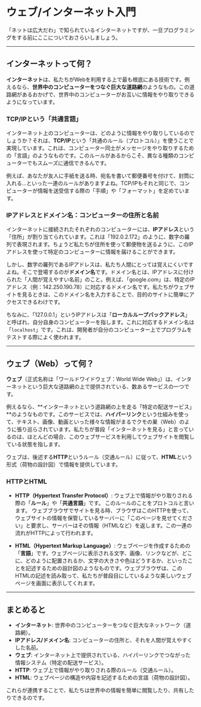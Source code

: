 # ウェブ/インターネット入門

「ネットは広大だわ」で知られているインターネットですが、一旦プログラミングをする前にここについておさらいしましょう。

---

## インターネットって何？

**インターネット**は、私たちがWebを利用する上で最も根底にある技術です。例えるなら、**世界中のコンピューターをつなぐ巨大な道路網**のようなもの。この道路網があるおかげで、世界中のコンピューターがお互いに情報をやり取りできるようになっています。

### TCP/IPという「共通言語」

インターネット上のコンピューターは、どのように情報をやり取りしているのでしょうか？それは、**TCP/IP**という「共通のルール（プロトコル）」を使うことで実現しています。これは、コンピューター同士がメッセージをやり取りするための「言語」のようなものです。このルールがあるからこそ、異なる種類のコンピューターでもスムーズに通信できるんです。

例えば、あなたが友人に手紙を送る時、宛名を書いて郵便番号を付けて、封筒に入れる…といった一連のルールがありますよね。TCP/IPもそれと同じで、コンピューターが情報を送受信する際の「手順」や「フォーマット」を定めています。

### IPアドレスとドメイン名：コンピューターの住所と名前

インターネットに接続されたそれぞれのコンピューターには、**IPアドレス**という「住所」が割り当てられています。これは「192.0.2.172」のように、数字の羅列で表現されます。ちょうど私たちが住所を使って郵便物を送るように、このIPアドレスを使って特定のコンピューターに情報を届けることができます。

しかし、数字の羅列であるIPアドレスは、私たち人間にとっては覚えにくいですよね。そこで登場するのが**ドメイン名**です。ドメイン名とは、IPアドレスに付けられた「人間が覚えやすい名前」のこと。例えば、「google.com」は、特定のIPアドレス（例：142.250.190.78）に対応するドメイン名です。私たちがウェブサイトを見るときは、このドメイン名を入力することで、目的のサイトに簡単にアクセスできるわけです。

ちなみに、「127.0.0.1」というIPアドレスは「**ローカルループバックアドレス**」と呼ばれ、自分自身のコンピューターを指します。これに対応するドメイン名は「`localhost`」です。これは、開発者が自分のコンピューター上でプログラムをテストする際によく使われます。

---

## ウェブ（Web）って何？

**ウェブ**（正式名称は「ワールドワイドウェブ：World Wide Web」）は、インターネットという巨大な道路網の上で提供されている、数あるサービスの一つです。

例えるなら、**インターネットという道路網の上を走る「特定の配送サービス」**のようなものです。このサービスでは、**ハイパーリンク**という仕組みを使って、テキスト、画像、動画といった様々な情報がまるでクモの巣（Web）のように張り巡らされています。私たちが普段「インターネットを見る」と言っているのは、ほとんどの場合、このウェブサービスを利用してウェブサイトを閲覧している状態を指します。

ウェブは、後述する**HTTP**というルール（交通ルール）に従って、**HTML**という形式（荷物の設計図）で情報を提供しています。

### HTTPとHTML

* **HTTP（Hypertext Transfer Protocol）**: ウェブ上で情報がやり取りされる際の「**ルール**」や「**共通言語**」です。
このルールのことをプロトコルと言います。
ウェブブラウザでサイトを見る時、ブラウザはこのHTTPを使って、ウェブサイトの情報を保管しているサーバーに「このページを見せてください」と要求し、サーバーはその情報（HTMLなど）を返します。この一連の流れがHTTPによって行われます。

* **HTML（Hypertext Markup Language）**: ウェブページを作成するための「**言語**」です。ウェブページに表示される文字、画像、リンクなどが、どこに、どのように配置されるか、文字の大きさや色はどうするか、といったことを記述するための設計図のようなものです。ウェブブラウザは、このHTMLの記述を読み取って、私たちが普段目にしているような美しいウェブページを画面に表示してくれます。

---

## まとめると

* **インターネット**: 世界中のコンピューターをつなぐ巨大なネットワーク（道路網）。
* **IPアドレス/ドメイン名**: コンピューターの住所と、それを人間が覚えやすくした名前。
* **ウェブ**: インターネット上で提供されている、ハイパーリンクでつながった情報システム（特定の配送サービス）。
* **HTTP**: ウェブ上で情報がやり取りされる際のルール（交通ルール）。
* **HTML**: ウェブページの構造や内容を記述するための言語（荷物の設計図）。

これらが連携することで、私たちは世界中の情報を簡単に閲覧したり、共有したりできるのです。


